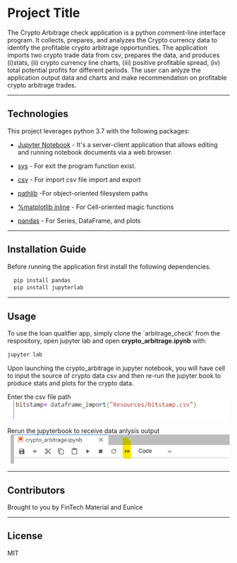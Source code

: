 # Project Title

The Crypto Arbitrage check application is a python comment-line interface program.  It collects, prepares, and analyzes the Crypto currency data to identify the profitable crypto arbitrage opportunities.  The application imports two crypto trade data from csv, prepares the data, and produces (i)stats, (ii) crypto currency line charts, (iii) positive profitable spread, (iv) total potential profits for different periods.  The user can anlyze the application output data and charts and make recommendation on profitable crypto arbitrage trades.

---

## Technologies

This project leverages python 3.7 with the following packages:

* [Jupyter Notebook](https://jupyter-notebook-beginner-guide.readthedocs.io/en/latest/what_is_jupyter.html) - It's a server-client application that allows editing and running notebook documents via a web browser.

* [sys](https://docs.python.org/3/library/sys.html) - For exit the program function exist.

* [csv](https://docs.python.org/3/library/csv.html) - For import csv file import and export

* [pathlib](https://docs.python.org/3/library/pathlib.html) -For object-oriented filesystem paths 

* [%matplotlib inline](https://pythonguides.com/what-is-matplotlib-inline/#:~:text=What%20is%20matplotlib%20inline%20in%20python%20IPython%20provides,two%20types%20of%20magic%20functions%2C%20line-oriented%20and%20cell-oriented.) - For Cell-oriented magic functions

* [pandas](https://pandas.pydata.org/pandas-docs/stable/index.html) - For Series, DataFrame, and plots

---


## Installation Guide

Before running the application first install the following dependencies.

```python
  pip install pandas
  pip install jupyterlab
```

---

## Usage

To use the loan qualifier app, simply clone the `arbitrage_check' from the respository, open jupyter lab and open **crypto_arbitrage.ipynb** with:

```python
jupyter lab
```
Upon launching the crypto_arbitrage in jupyter notebook, you will have cell to input the source of crypto data csv and then re-run the jupyter book to produce stats and plots for the crypto data.

Enter the csv file path
![csv](arbitrage_check/images/csv.png)

Rerun the jupyterbook to receive data anlysis output
![rerun](arbitrage_check/images/rerun.png)



---

## Contributors

Brought to you by FinTech Material and Eunice

---

## License

MIT